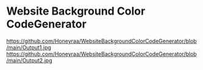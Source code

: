 # Website Background Color CodeGenerator
https://github.com/Honeyraa/WebsiteBackgroundColorCodeGenerator/blob/main/Output1.jpg
https://github.com/Honeyraa/WebsiteBackgroundColorCodeGenerator/blob/main/Output2.jpg
